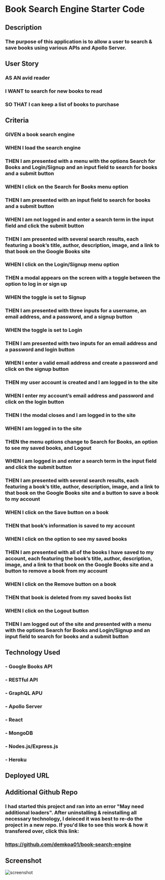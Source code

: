 # Book Search Engine Starter Code

## Description
### The purpose of this application is to allow a user to search & save books using various APIs and Apollo Server.

## User Story
### AS AN avid reader
### I WANT to search for new books to read
### SO THAT I can keep a list of books to purchase

## Criteria
### GIVEN a book search engine
### WHEN I load the search engine
### THEN I am presented with a menu with the options Search for Books and Login/Signup and an input field to search for books and a submit button
### WHEN I click on the Search for Books menu option
### THEN I am presented with an input field to search for books and a submit button
### WHEN I am not logged in and enter a search term in the input field and click the submit button
### THEN I am presented with several search results, each featuring a book’s title, author, description, image, and a link to that book on the Google Books site
### WHEN I click on the Login/Signup menu option
### THEN a modal appears on the screen with a toggle between the option to log in or sign up
### WHEN the toggle is set to Signup
### THEN I am presented with three inputs for a username, an email address, and a password, and a signup button
### WHEN the toggle is set to Login
### THEN I am presented with two inputs for an email address and a password and login button
### WHEN I enter a valid email address and create a password and click on the signup button
### THEN my user account is created and I am logged in to the site
### WHEN I enter my account’s email address and password and click on the login button
### THEN I the modal closes and I am logged in to the site
### WHEN I am logged in to the site
### THEN the menu options change to Search for Books, an option to see my saved books, and Logout
### WHEN I am logged in and enter a search term in the input field and click the submit button
### THEN I am presented with several search results, each featuring a book’s title, author, description, image, and a link to that book on the Google Books site and a button to save a book to my account
### WHEN I click on the Save button on a book
### THEN that book’s information is saved to my account
### WHEN I click on the option to see my saved books
### THEN I am presented with all of the books I have saved to my account, each featuring the book’s title, author, description, image, and a link to that book on the Google Books site and a button to remove a book from my account
### WHEN I click on the Remove button on a book
### THEN that book is deleted from my saved books list
### WHEN I click on the Logout button
### THEN I am logged out of the site and presented with a menu with the options Search for Books and Login/Signup and an input field to search for books and a submit button

## Technology Used
### - Google Books API
### - RESTful API
### - GraphQL APU
### - Apollo Server
### - React
### - MongoDB
### - Nodes.js/Express.js
### - Heroku

## Deployed URL

## Additional Github Repo
### I had started this project and ran into an error "May need additional loaders". After uninstalling & reinstalling all necessary technology, I deieced it was best to re-do the project in a new repo. If you'd like to see this work & how it transfered over, click this link:
### https://github.com/demkoa01/book-search-engine

## Screenshot
![screenshot](C:\Users\amd01\Documents\projects\homework-21\search-engine-books\screenshot.JPG)
